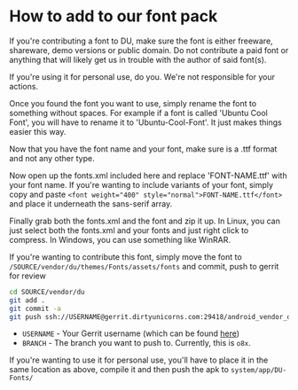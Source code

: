 # How to add to our font pack #

If you're contributing a font to DU, make sure the font is either freeware, shareware, demo versions or public domain. Do 
not contribute a paid font or anything that will likely get us in trouble with the author of said font(s).

If you're using it for personal use, do you. We're not responsible for your actions.

Once you found the font you want to use, simply rename the font to something without spaces. For example if a font is 
called 'Ubuntu Cool Font', you will have to rename it to 'Ubuntu-Cool-Font'. It just makes things easier this way.

Now that you have the font name and your font, make sure is a .ttf format and not any other type.

Now open up the fonts.xml included here and replace 'FONT-NAME.ttf' with your font name. If you're wanting to include 
variants of your font, simply copy and paste ```<font weight="400" style="normal">FONT-NAME.ttf</font>``` and place it underneath the sans-serif array. 

Finally grab both the fonts.xml and the font and zip it up. In Linux, you can just select both the fonts.xml and your 
fonts and just right click to compress. In Windows, you can use something like WinRAR.

If you're wanting to contribute this font, simply move the font to ```/SOURCE/vendor/du/themes/Fonts/assets/fonts``` and 
commit, push to gerrit for review

```bash
cd SOURCE/vendor/du
git add .
git commit -a
git push ssh://USERNAME@gerrit.dirtyunicorns.com:29418/android_vendor_du HEAD:refs/for/BRANCH
```

* `USERNAME` - Your Gerrit username (which can be found [here](https://gerrit.dirtyunicorns.com/#/settings/))
* `BRANCH` - The branch you want to push to. Currently, this is `o8x`.

If you're wanting to use it for personal use, you'll have to place it in the same location as above, compile it and then 
push the apk to ```system/app/DU-Fonts/```
